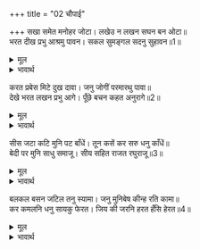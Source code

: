 +++
title = "02 चौपाई"

+++
सखा समेत मनोहर जोटा। लखेउ न लखन सघन बन ओटा॥  
भरत दीख प्रभु आश्रमु पावन। सकल सुमङ्गल सदनु सुहावन॥1॥  

<details><summary>मूल</summary>

सखा समेत मनोहर जोटा। लखेउ न लखन सघन बन ओटा॥  
भरत दीख प्रभु आश्रमु पावन। सकल सुमङ्गल सदनु सुहावन॥1॥  
</details>

<details><summary>भावार्थ</summary>

सखा निषादराज सहित इस मनोहर जोडी को सघन वन की आड के कारण लक्ष्मणजी नहीं देख पाए। भरतजी ने प्रभु श्री रामचन्द्रजी के समस्त सुमङ्गलों के धाम और सुन्दर पवित्र आश्रम को देखा॥1॥  
</details>

करत प्रबेस मिटे दुख दावा। जनु जोगीं परमारथु पावा॥  
देखे भरत लखन प्रभु आगे। पूँछे बचन कहत अनुरागे॥2॥  

<details><summary>मूल</summary>

करत प्रबेस मिटे दुख दावा। जनु जोगीं परमारथु पावा॥  
देखे भरत लखन प्रभु आगे। पूँछे बचन कहत अनुरागे॥2॥  
</details>

<details><summary>भावार्थ</summary>

आश्रम में प्रवेश करते ही भरतजी का दुःख और दाह (जलन) मिट गया, मानो योगी को परमार्थ (परमतत्व) की प्राप्ति हो गई हो। भरतजी ने देखा कि लक्ष्मणजी प्रभु के आगे खडे हैं और पूछे हुए वचन प्रेमपूर्वक कह रहे हैं (पूछी हुई बात का प्रेमपूर्वक उत्तर दे रहे हैं)॥2॥  
</details>

सीस जटा कटि मुनि पट बाँधें। तून कसें कर सरु धनु काँधें॥  
बेदी पर मुनि साधु समाजू। सीय सहित राजत रघुराजू॥3॥  

<details><summary>मूल</summary>

सीस जटा कटि मुनि पट बाँधें। तून कसें कर सरु धनु काँधें॥  
बेदी पर मुनि साधु समाजू। सीय सहित राजत रघुराजू॥3॥  
</details>

<details><summary>भावार्थ</summary>

सिर पर जटा है, कमर में मुनियों का (वल्कल) वस्त्र बाँधे हैं और उसी में तरकस कसे हैं। हाथ में बाण तथा कन्धे पर धनुष है, वेदी पर मुनि तथा साधुओं का समुदाय बैठा है और सीताजी सहित श्री रघुनाथजी विराजमान हैं॥3॥  
</details>

बलकल बसन जटिल तनु स्यामा। जनु मुनिबेष कीन्ह रति कामा॥  
कर कमलनि धनु सायकु फेरत। जिय की जरनि हरत हँसि हेरत॥4॥  

<details><summary>मूल</summary>

बलकल बसन जटिल तनु स्यामा। जनु मुनिबेष कीन्ह रति कामा॥  
कर कमलनि धनु सायकु फेरत। जिय की जरनि हरत हँसि हेरत॥4॥  
</details>

<details><summary>भावार्थ</summary>

श्री रामजी के वल्कल वस्त्र हैं, जटा धारण किए हैं, श्याम शरीर है। (सीता-रामजी ऐसे लगते हैं) मानो रति और कामदेव ने मुनि का वेष धारण किया हो। श्री रामजी अपने करकमलों से धनुष-बाण फेर रहे हैं और हँसकर देखते ही जी की जलन हर लेते हैं (अर्थात जिसकी ओर भी एक बार हँसकर देख लेते हैं, उसी को परम आनन्द और शान्ति मिल जाती है।)॥4॥  
</details>

